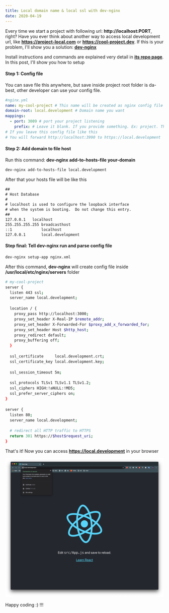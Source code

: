 ```yaml
---
title: Local domain name & local ssl with dev-nginx
date: 2020-04-19
---
```


Every time we start a project with following url: **http://localhost:PORT**, right? Have you ever think about another way to access local development url, like 
**https://project-local.com** or **https://cool-project.dev**. If this is your problem, I'll show 
you a solution: **[dev-nginx](https://github.com/guardian/dev-nginx)**

Install instructions and commands are explained very detail in **[its repo page](https://github.com/guardian/dev-nginx)**. In this post, I'll show you how to setup

#### Step 1: Config file
You can save file this anywhere, but save inside project root folder is da-best,
other developer can use your config file.

```yml
#nginx.yml
name: my-cool-project # This name will be created as nginx config file in /usr/local/etc/nginx/servers
domain-root: local.development # Domain name you want
mappings:
  - port: 3009 # port your project listening
    prefix: # Leave it blank. If you provide something. Ex: project. Then you should access via project.local.development
# If you leave this config file like this
# You will forward http://localhost:3990 to https://local.development
```

#### Step 2: Add domain to file host
Run this command: **dev-nginx add-to-hosts-file your-domain**

```bash
dev-nginx add-to-hosts-file local.development
```

After that your hosts file will be like this

```
##
# Host Database
#
# localhost is used to configure the loopback interface
# when the system is booting.  Do not change this entry.
##
127.0.0.1	localhost
255.255.255.255	broadcasthost
::1             localhost
127.0.0.1		local.development
```

#### Step final: Tell dev-nginx run and parse config file

```bash
dev-nginx setup-app nginx.xml
```

After this command, **dev-nginx** will create config file inside **/usr/local/etc/nginx/servers** folder

```bash
# my-cool-project
server {
  listen 443 ssl;
  server_name local.development;

  location / {
    proxy_pass http://localhost:3000;
    proxy_set_header X-Real-IP $remote_addr;
    proxy_set_header X-Forwarded-For $proxy_add_x_forwarded_for;
    proxy_set_header Host $http_host;
    proxy_redirect default;
    proxy_buffering off;
  }

  ssl_certificate     local.development.crt;
  ssl_certificate_key local.development.key;

  ssl_session_timeout 5m;

  ssl_protocols TLSv1 TLSv1.1 TLSv1.2;
  ssl_ciphers HIGH:!aNULL:!MD5;
  ssl_prefer_server_ciphers on;
}

server {
  listen 80;
  server_name local.development;

  # redirect all HTTP traffic to HTTPS
  return 301 https://$host$request_uri;
}


```

That's it! Now you can access **https://local.development** in your browser

![React app](./local-development.png)

Happy coding :) !!!